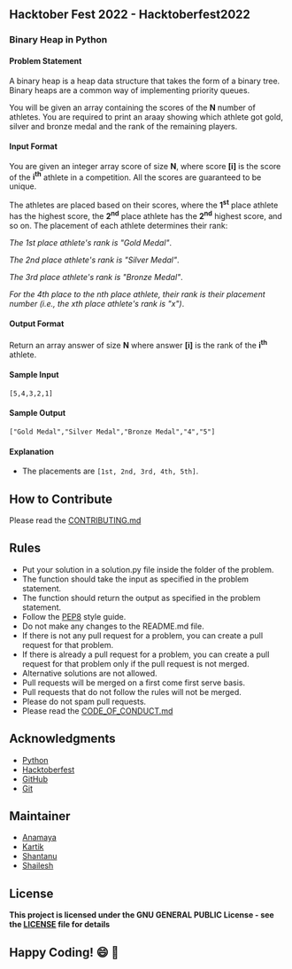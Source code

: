 ## Hacktober Fest 2022 - Hacktoberfest2022
### Binary Heap in Python

#### Problem Statement
A binary heap is a heap data structure that takes the form of a binary tree. Binary heaps are a common way of implementing priority queues.

You will be given an array containing the scores of the **N** number of athletes. You are required to print an araay showing which athlete got gold, silver and bronze medal and the rank of the remaining players.

#### Input Format
You are given an integer array score of size **N**, where score **[i]** is the score of the **i<sup>th</sup>** athlete in a competition.
All the scores are guaranteed to be unique.

The athletes are placed based on their scores, where the **1<sup>st</sup>** place athlete has the highest score, the **2<sup>nd</sup>** place athlete has the **2<sup>nd</sup>** highest score, and so on. The placement of each athlete determines their rank:

_The 1st place athlete's rank is "Gold Medal"_.

_The 2nd place athlete's rank is "Silver Medal"_.

_The 3rd place athlete's rank is "Bronze Medal"_.

_For the 4th place to the nth place athlete, their rank is their placement number (i.e., the xth place athlete's rank is "x")_.

#### Output Format
Return an array answer of size **N** where answer **[i]** is the rank of the **i<sup>th</sup>** athlete.

#### Sample Input
```
[5,4,3,2,1]
```

#### Sample Output
```
["Gold Medal","Silver Medal","Bronze Medal","4","5"]
```

#### Explanation
- The placements are ```[1st, 2nd, 3rd, 4th, 5th]```.

## How to Contribute
Please read the [CONTRIBUTING.md](../../CONTRIBUTING.md)

## Rules
- Put your solution in a solution.py file inside the folder of the problem.
- The function should take the input as specified in the problem statement.
- The function should return the output as specified in the problem statement.
- Follow the [PEP8](https://www.python.org/dev/peps/pep-0008/) style guide.
- Do not make any changes to the README.md file.
- If there is not any pull request for a problem, you can create a pull request for that problem.
- If there is already a pull request for a problem, you can create a pull request for that problem only if the pull request is not merged.
- Alternative solutions are not allowed.
- Pull requests will be merged on a first come first serve basis.
- Pull requests that do not follow the rules will not be merged.
- Please do not spam pull requests.
- Please read the [CODE_OF_CONDUCT.md](../../CODE_OF_CONDUCT.md)

## Acknowledgments
- [Python](https://www.python.org/)
- [Hacktoberfest](https://hacktoberfest.digitalocean.com/)
- [GitHub](https://github.com)
- [Git](https://git-scm.com/)

## Maintainer
- [Anamaya](https://www.linkedin.com/in/anamaya1729/)
- [Kartik](https://github.com/kartik007007)
- [Shantanu](https://github.com/neutralWire)
- [Shailesh](https://github.com/ShaileshKumar007)

## License
**This project is licensed under the GNU GENERAL PUBLIC License - see the [LICENSE](../../LICENSE) file for details**

## Happy Coding! :smile: :tada:

